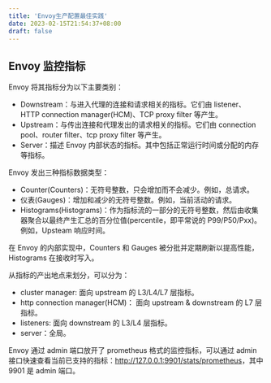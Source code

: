 ```yaml
---
title: 'Envoy生产配置最佳实践'
date: 2023-02-15T21:54:37+08:00
draft: false
---
```


## Envoy 监控指标

Envoy 将其指标分为以下主要类别：

- Downstream：与进入代理的连接和请求相关的指标。它们由 listener、HTTP connection manager(HCM)、TCP proxy filter 等产生。
- Upstream：与传出连接和代理发出的请求相关的指标。它们由 connection pool、router filter、tcp proxy filter 等产生。
- Server：描述 Envoy 内部状态的指标。其中包括正常运行时间或分配的内存等指标。

Envoy 发出三种指标数据类型：

- Counter(Counters)：无符号整数，只会增加而不会减少。例如，总请求。
- 仪表(Gauges)：增加和减少的无符号整数。例如，当前活动的请求。
- Histograms(Histograms)：作为指标流的一部分的无符号整数，然后由收集器聚合以最终产生汇总的百分位值(percentile，即平常说的 P99/P50/Pxx)。例如，Upsteam 响应时间。

在 Envoy 的内部实现中，Counters 和 Gauges 被分批并定期刷新以提高性能，Histograms 在接收时写入。

从指标的产出地点来划分，可以分为：

- cluster manager: 面向 upstream 的 L3/L4/L7 层指标。
- http connection manager(HCM)： 面向 upstream & downstream 的 L7 层指标。
- listeners: 面向 downstream 的 L3/L4 层指标。
- server：全局。

Envoy 通过 admin 端口放开了 prometheus 格式的监控指标，可以通过 admin 接口快速查看当前已支持的指标：<http://127.0.0.1:9901/stats/prometheus>，其中 9901 是 admin 端口。
